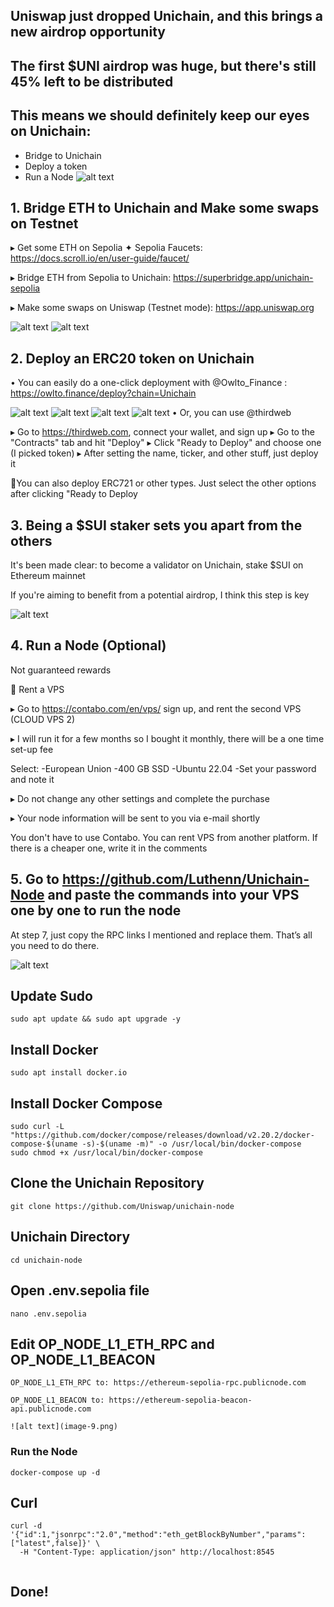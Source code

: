 ## Uniswap just dropped Unichain, and this brings a new airdrop opportunity

## The first $UNI airdrop was huge, but there's still 45% left to be distributed

## This means we should definitely keep our eyes on Unichain:

- Bridge to Unichain
- Deploy a token
- Run a Node
![alt text](image.png)

## 1. Bridge ETH to Unichain and Make some swaps on Testnet

▸ Get some ETH on Sepolia
✦ Sepolia Faucets: https://docs.scroll.io/en/user-guide/faucet/

▸ Bridge ETH from Sepolia to Unichain: https://superbridge.app/unichain-sepolia

▸ Make some swaps on Uniswap (Testnet mode): https://app.uniswap.org

![alt text](image-1.png)
![alt text](image-2.png)

## 2. Deploy an ERC20 token on Unichain

• You can easily do a one-click deployment with 
@Owlto_Finance
: https://owlto.finance/deploy?chain=Unichain

![alt text](image-3.png)
![alt text](image-4.png)
![alt text](image-5.png)
![alt text](image-6.png)
• Or, you can use @thirdweb


▸ Go to https://thirdweb.com, connect your wallet, and sign up
▸ Go to the "Contracts" tab and hit "Deploy"
▸ Click "Ready to Deploy" and choose one (I picked token)
▸ After setting the name, ticker, and other stuff, just deploy it

📌You can also deploy ERC721 or other types. Just select the other options after clicking "Ready to Deploy

## 3. Being a $SUI staker sets you apart from the others

It's been made clear: to become a validator on Unichain, stake $SUI on Ethereum mainnet

If you're aiming to benefit from a potential airdrop, I think this step is key

![alt text](image-7.png)

## 4. Run a Node (Optional)

Not guaranteed rewards

📌 Rent a VPS

▸ Go to https://contabo.com/en/vps/ sign up, and rent the second VPS (CLOUD VPS 2)

▸ I will run it for a few months so I bought it monthly, there will be a one time set-up fee

Select:
-European Union
-400 GB SSD
-Ubuntu 22.04
-Set your password and note it

▸ Do not change any other settings and complete the purchase

▸ Your node information will be sent to you via e-mail shortly

You don't have to use Contabo. You can rent VPS from another platform. If there is a cheaper one, write it in the comments

## 5. Go to https://github.com/Luthenn/Unichain-Node and paste the commands into your VPS one by one to run the node

At step 7, just copy the RPC links I mentioned and replace them. That’s all you need to do there.

![alt text](image-8.png)


## Update Sudo
```
sudo apt update && sudo apt upgrade -y
```
## Install Docker
```
sudo apt install docker.io
```
## Install Docker Compose
```
sudo curl -L "https://github.com/docker/compose/releases/download/v2.20.2/docker-compose-$(uname -s)-$(uname -m)" -o /usr/local/bin/docker-compose
sudo chmod +x /usr/local/bin/docker-compose
```
## Clone the Unichain Repository
```
git clone https://github.com/Uniswap/unichain-node
```
## Unichain Directory
```
cd unichain-node
```
## Open .env.sepolia file
```
nano .env.sepolia
```
## Edit OP_NODE_L1_ETH_RPC and OP_NODE_L1_BEACON
```
OP_NODE_L1_ETH_RPC to: https://ethereum-sepolia-rpc.publicnode.com

OP_NODE_L1_BEACON to: https://ethereum-sepolia-beacon-api.publicnode.com

![alt text](image-9.png)
```

### Run the Node
```
docker-compose up -d
```
## Curl
```
curl -d '{"id":1,"jsonrpc":"2.0","method":"eth_getBlockByNumber","params":["latest",false]}' \
  -H "Content-Type: application/json" http://localhost:8545
  
```
## Done!